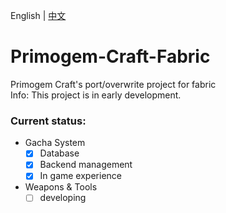 English | [中文](README_cn.md)

# Primogem-Craft-Fabric
Primogem Craft's port/overwrite project for fabric
<br>Info: This project is in early development.

### Current status: 
- Gacha System 
  - [x] Database
  - [x] Backend management
  - [x] In game experience
- Weapons & Tools
  - [ ] developing